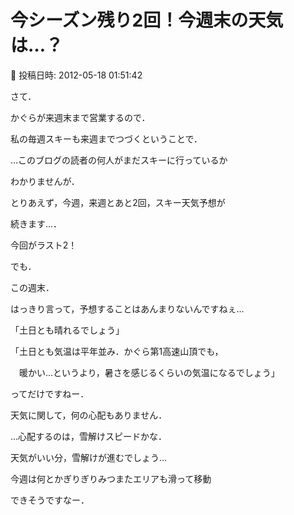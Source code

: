 # 今シーズン残り2回！今週末の天気は…？

📅 投稿日時: 2012-05-18 01:51:42

さて．


かぐらが来週末まで営業するので．


私の毎週スキーも来週までつづくということで．





…このブログの読者の何人がまだスキーに行っているか


わかりませんが．


とりあえず，今週，来週とあと2回，スキー天気予想が


続きます…．


今回がラスト2！





でも．


この週末．


はっきり言って，予想することはあんまりないんですねぇ…





「土日とも晴れるでしょう」


「土日とも気温は平年並み．かぐら第1高速山頂でも，


　暖かい…というより，暑さを感じるくらいの気温になるでしょう」





ってだけですねー．


天気に関して，何の心配もありません．


…心配するのは，雪解けスピードかな．


天気がいい分，雪解けが進むでしょう…


今週は何とかぎりぎりみつまたエリアも滑って移動


できそうですなー．

